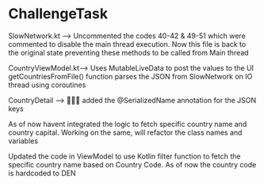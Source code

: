 # ChallengeTask

SlowNetwork.kt --> Uncommented the codes 40-42 & 49-51 which were commented to disable the main thread execution. Now this file is back to the original state preventing these methods to be called from Main thread

CountryViewModel.kt--> 
    Uses MutableLiveData to post the values to the UI
    getCountriesFromFile() function parses the JSON from SlowNetwork on IO thread using coroutines
    
    
CountryDetail --> 🤦🤦‍♂️ added the @SerializedName annotation for the JSON keys


As of now havent integrated the logic to fetch specific country name and country capital. Working on the same, will refactor the class names and variables


Updated the code in ViewModel to use Kotlin filter function to fetch the specific country name based on Country Code. As of now the country code is hardcoded to DEN 
